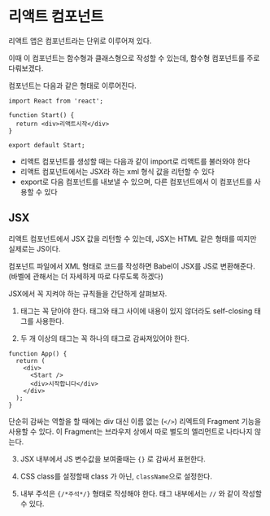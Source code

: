 # 리액트 컴포넌트

리액트 앱은 컴포넌트라는 단위로 이루어져 있다.

이때 이 컴포넌트는 함수형과 클래스형으로 작성할 수 있는데, 함수형 컴포넌트를 주로 다뤄보겠다.

컴포넌트는 다음과 같은 형태로 이루어진다.
```JS
import React from 'react'; 

function Start() {
  return <div>리액트시작</div>
}

export default Start;
```

- 리액트 컴포넌트를 생성할 때는 다음과 같이 import로 리액트를 불러와야 한다
- 리액트 컴포넌트에서는 JSX라 하는 xml 형식 값을 리턴할 수 있다
- export로 다음 컴포넌트를 내보낼 수 있으며, 다른 컴포넌트에서 이 컴포넌트를 사용할 수 있다


## JSX

리액트 컴포넌트에서 JSX 값을 리턴할 수 있는데, JSX는 HTML 같은 형태를 띠지만 실제로는 JS이다. 

컴포넌트 파일에서 XML 형태로 코드를 작성하면 Babel이 JSX를 JS로 변환해준다.
(바벨에 관해서는 더 자세하게 따로 다루도록 하겠다)

JSX에서 꼭 지켜야 하는 규칙들을 간단하게 살펴보자.

1. 태그는 꼭 닫아야 한다. 태그와 태그 사이에 내용이 있지 않더라도 self-closing 태그를 사용한다.

2. 두 개 이상의 태그는 꼭 하나의 태그로 감싸져있어야 한다.

```JS
function App() {
  return (
    <div> 
      <Start />
      <div>시작합니다</div>
    </div>
  );
}
```
단순히 감싸는 역할을 할 때에는 div 대신 이름 없는 (`</>`) 리엑트의 Fragment 기능을 사용할 수 있다. 이 Fragment는 브라우저 상에서 따로 별도의 엘리먼트로 나타나지 않는다.

3. JSX 내부에서 JS 변수값을 보여줄때는 `{}` 로 감싸서 표현한다.

4. CSS class를 설정할때 class 가 아닌, `className`으로 설정한다.

5. 내부 주석은 `{/*주석*/}` 형태로 작성해야 한다. 태그 내부에서는 `//` 와 같이 작성할 수 있다.

